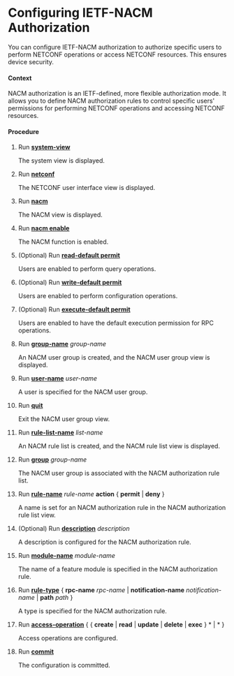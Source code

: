 Configuring IETF-NACM Authorization
===================================

You can configure IETF-NACM authorization to authorize specific users to perform NETCONF operations or access NETCONF resources. This ensures device security.

#### Context

NACM authorization is an IETF-defined, more flexible authorization mode. It allows you to define NACM authorization rules to control specific users' permissions for performing NETCONF operations and accessing NETCONF resources.


#### Procedure

1. Run [**system-view**](cmdqueryname=system-view)
   
   
   
   The system view is displayed.
2. Run [**netconf**](cmdqueryname=netconf)
   
   
   
   The NETCONF user interface view is displayed.
3. Run [**nacm**](cmdqueryname=nacm)
   
   
   
   The NACM view is displayed.
4. Run [**nacm enable**](cmdqueryname=nacm+enable)
   
   
   
   The NACM function is enabled.
5. (Optional) Run [**read-default permit**](cmdqueryname=read-default+permit)
   
   
   
   Users are enabled to perform query operations.
6. (Optional) Run [**write-default permit**](cmdqueryname=write-default+permit)
   
   
   
   Users are enabled to perform configuration operations.
7. (Optional) Run [**execute-default permit**](cmdqueryname=execute-default+permit)
   
   
   
   Users are enabled to have the default execution permission for RPC operations.
8. Run [**group-name**](cmdqueryname=group-name) *group-name*
   
   
   
   An NACM user group is created, and the NACM user group view is displayed.
9. Run [**user-name**](cmdqueryname=user-name) *user-name*
   
   
   
   A user is specified for the NACM user group.
10. Run [**quit**](cmdqueryname=quit)
    
    
    
    Exit the NACM user group view.
11. Run [**rule-list-name**](cmdqueryname=rule-list-name) *list-name*
    
    
    
    An NACM rule list is created, and the NACM rule list view is displayed.
12. Run [**group**](cmdqueryname=group) *group-name*
    
    
    
    The NACM user group is associated with the NACM authorization rule list.
13. Run [**rule-name**](cmdqueryname=rule-name) *rule-name* **action** { **permit** | **deny** }
    
    
    
    A name is set for an NACM authorization rule in the NACM authorization rule list view.
14. (Optional) Run [**description**](cmdqueryname=description) *description*
    
    
    
    A description is configured for the NACM authorization rule.
15. Run [**module-name**](cmdqueryname=module-name) *module-name*
    
    
    
    The name of a feature module is specified in the NACM authorization rule.
16. Run [**rule-type**](cmdqueryname=rule-type) { **rpc-name** *rpc-name* | **notification-name** *notification-name* | **path** *path* }
    
    
    
    A type is specified for the NACM authorization rule.
17. Run [**access-operation**](cmdqueryname=access-operation) { { **create** | **read** | **update** | **delete** | **exec** } \* | \* }
    
    
    
    Access operations are configured.
18. Run [**commit**](cmdqueryname=commit)
    
    
    
    The configuration is committed.